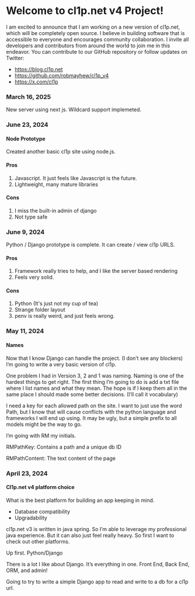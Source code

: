 # Welcome to cl1p.net v4 Project!
I am excited to announce that I am working on a new version of cl1p.net, which will be completely open source. I believe in building software that is accessible to everyone and encourages community collaboration. I invite all developers and contributors from around the world to join me in this endeavor.
You can contribute to our GitHub repository or follow updates on Twitter:
- https://blog.cl1p.net
- https://github.com/robmayhew/cl1p_v4
- https://x.com/cl1p


### March 16, 2025

New server using next js. Wildcard support implemeted. 

### June 23, 2024

#### Node Prototype

Created another basic cl1p site using node.js. 

#### Pros

1. Javascript. It just feels like Javascript is the future. 
2. Lightweight, many mature libraries

#### Cons

1. I miss the built-in admin of django
2. Not type safe


### June 9, 2024

Python / Django prototype is complete. It can create / view cl1p URLS. 

#### Pros

1. Framework really tries to help, and I like the server based rendering
2. Feels very solid. 

#### Cons

1. Python (It's just not my cup of tea)
2. Strange folder layout
3. penv is really weird, and just feels wrong.

### May 11, 2024

#### Names

Now that I know Django can handle the project. (I don’t see any blockers) I’m going to write a very basic version of cl1p.

One problem I had in Version 3, 2 and 1 was naming. Naming is one of the hardest things to get right. The first thing I’m going to do is add a txt file where I list names and what they mean. The hope is if I keep them all in the same place I should made some better decisions. (I’ll call it vocabulary)

I need a key for each allowed path on the site. I want to just use the word Path, but I know that will cause conflicts with the python language and frameworks I will end up using. It may be ugly, but a simple prefix to all models might be the way to go.

I’m going with RM my initials.

RMPathKey: Contains a path and a unique db ID

RMPathContent: The text content of the page

### April 23, 2024

#### Cl1p.net v4 platform choice

What is the best platform for building an app keeping in mind.

-	Database compatibility
-	Upgradability


cl1p.net v3 is written in java spring. So I’m able to leverage my professional java experience. But it can also just feel really heavy. So first I want to check out other platforms.

Up first. Python/Django

There is a lot I like about Django. It’s everything in one. Front End, Back End, ORM, and admin!

Going to try to write a simple Django app to read and write to a db for a cl1p url. 